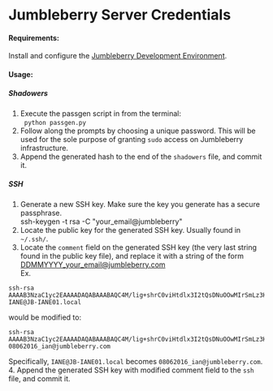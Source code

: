 Jumbleberry Server Credentials
=================================

#### Requirements:
Install and configure the [Jumbleberry Development Environment](https://github.com/Jumbleberry/Chef).

#### Usage:

##### Shadowers
1. Execute the passgen script in from the terminal:  
        ``` 
python passgen.py 
        ```
2. Follow along the prompts by choosing a unique password. This will be used for the sole purpose of granting `sudo` access on Jumbleberry infrastructure.
3. Append the generated hash to the end of the `shadowers` file, and commit it.

##### SSH
1. Generate a new SSH key. Make sure the key you generate has a secure passphrase.  
        ssh-keygen -t rsa -C "your_email@jumbleberry"
2. Locate the public key for the generated SSH key. Usually found in `~/.ssh/`.
3. Locate the `comment` field on the generated SSH key (the very last string found in the public key file), and replace it with a string of the form DDMMYYYY_your_email@jumbleberry.com  
Ex.   
````
ssh-rsa AAAAB3NzaC1yc2EAAAADAQABAAABAQC4M/lig+shrC0viHtdlx3I2tQsDNuOOwMIrSmLz3H6KXH0SRB5DUbaBTwT1A6NZ1bYEGNyfFXvgVn6qc+aBZ0qTQ5gA+9KUnWSc0ExEzCapZUrBRBOEbJpEKk8X+Zr1F1iTfBqgA6qLHYgHigUp7pqhWJqonMOgfSY/W7JLdXG1hSiqOhsvB2qlLGQsokniCS67DhrkS3dCWFHFrymsP52S5VKXFefNA3JESRbIYgzuhBGCwRIzEa4AW8kWIdCSwNFUK2QEOvSj4ElkjNKJzBZtWEr2K3wj72nDd58R2czanBhtCis1MiBPCDi2o3E9e+T2pRKIo3KUaKyI0iOEb5X IANE@JB-IANE01.local
````  
would be modified to:  
````
ssh-rsa AAAAB3NzaC1yc2EAAAADAQABAAABAQC4M/lig+shrC0viHtdlx3I2tQsDNuOOwMIrSmLz3H6KXH0SRB5DUbaBTwT1A6NZ1bYEGNyfFXvgVn6qc+aBZ0qTQ5gA+9KUnWSc0ExEzCapZUrBRBOEbJpEKk8X+Zr1F1iTfBqgA6qLHYgHigUp7pqhWJqonMOgfSY/W7JLdXG1hSiqOhsvB2qlLGQsokniCS67DhrkS3dCWFHFrymsP52S5VKXFefNA3JESRbIYgzuhBGCwRIzEa4AW8kWIdCSwNFUK2QEOvSj4ElkjNKJzBZtWEr2K3wj72nDd58R2czanBhtCis1MiBPCDi2o3E9e+T2pRKIo3KUaKyI0iOEb5X 08062016_ian@jumbleberry.com
````  
Specifically, `IANE@JB-IANE01.local` becomes `08062016_ian@jumbleberry.com`.  
4. Append the generated SSH key with modified comment field to the `ssh` file, and commit it.
